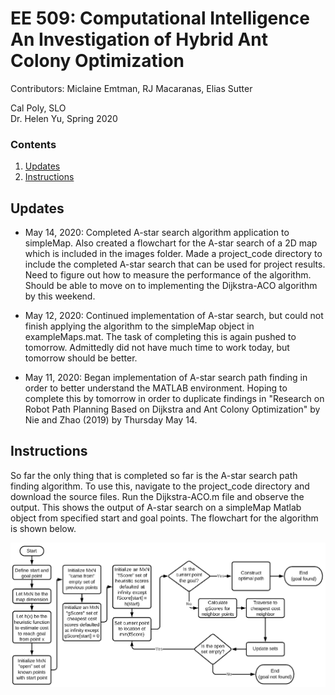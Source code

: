 # EE 509: Computational Intelligence <br> An Investigation of Hybrid Ant Colony Optimization 
Contributors: Miclaine Emtman, RJ Macaranas, Elias Sutter

Cal Poly, SLO  <br> Dr. Helen Yu, Spring 2020


### Contents
1. [Updates](#updates)
2. [Instructions](#instructions)


## Updates <a name="updates"></a>
- May 14, 2020: Completed A-star search algorithm application to simpleMap.
Also created a flowchart for the A-star search of a 2D map which is included
in the images folder. Made a project_code directory to include the completed
A-star search that can be used for project results. Need to figure out how
to measure the performance of the algorithm. Should be able to move on to
implementing the Dijkstra-ACO algorithm by this weekend.

- May 12, 2020: Continued implementation of A-star search, but could not finish
applying the algorithm to the simpleMap object in exampleMaps.mat. The task of
completing this is again pushed to tomorrow. Admittedly did not have much time
to work today, but tomorrow should be better.


- May 11, 2020: Began implementation of A-star search path finding in order
to better understand the MATLAB environment. Hoping to complete this by
tomorrow in order to duplicate findings in "Research on Robot Path Planning
Based on Dijkstra and Ant Colony Optimization" by Nie and Zhao (2019) by
Thursday May 14. 

## Instructions <a name="instructions"></a>
So far the only thing that is completed so far is the A-star search
path finding algorithm. To use this, navigate to the project_code directory
and download the source files. Run the Dijkstra-ACO.m file and observe
the output. This shows the output of A-star search on a simpleMap Matlab
object from specified start and goal points. The flowchart for the algorithm
is shown below.

![A-Star Flowchart](https://github.com/rjmacaranas/ant-colony/blob/master/images/A-star-flowchart%20.png)

